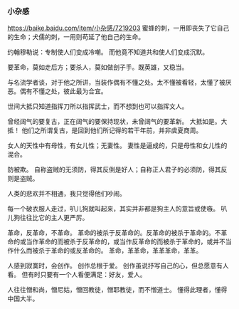 ### 小杂感
https://baike.baidu.com/item/小杂感/7219203
蜜蜂的刺，一用即丧失了它自己的生命；犬儒的刺，一用则苟延了他自己的生命。

约翰穆勒说：专制使人们变成冷嘲。
而他竟不知道共和使人们变成沉默。

要革命，莫如走后方；要杀人，莫如做刽子手。既英雄，又稳当。

与名流学者谈，对于他之所讲，当装作偶有不懂之处。太不懂被看轻，太懂了被厌恶。偶有不懂之处，彼此最为合宜。

世间大抵只知道指挥刀所以指挥武士，而不想到也可以指挥文人。

曾经阔气的要复古，正在阔气的要保持现状，未曾阔气的要革新。
大抵如是。大抵！
他们之所谓复古，是回到他们所记得的若干年前，并非虞夏商周。

女人的天性中有母性，有女儿性；无妻性。
妻性是逼成的，只是母性和女儿性的混合。

防被欺。
自称盗贼的无须防，得其反倒是好人；自称正人君子的必须防，得其反则是盗贼。

人类的悲欢并不相通，我只觉得他们吵闹。

每一个破衣服人走过，叭儿狗就叫起来，其实并非都是狗主人的意旨或使嗾。
叭儿狗往往比它的主人更严厉。
 
革命，反革命，不革命。
革命的被杀于反革命的。反革命的被杀于革命的。不革命的或当作革命的而被杀于反革命的，或当作反革命的而被杀于革命的，或并不当作什么而被杀于革命的或反革命的。
革命，革革命，革革革命，革革。

人感到寂寞时，会创作。
创作总根于爱。
创作虽说抒写自己的心，但总愿意有人看。
但有时只要有一个人看便满足：好友，爱人。

人往往憎和尚，憎尼姑，憎回教徒，憎耶教徒，而不憎道士。
懂得此理者，懂得中国大半。
